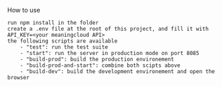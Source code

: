 How to use

    run npm install in the folder
    create a .env file at the root of this project, and fill it with API_KEY=<your meaningcloud API>
    the following scripts are available    
        - "test": run the test suite
        - "start": run the server in production mode on port 8085
        - "build-prod": build the production environement
        - "build-prod-and-start": combine both scipts above
        - "build-dev": build the development environement and open the browser